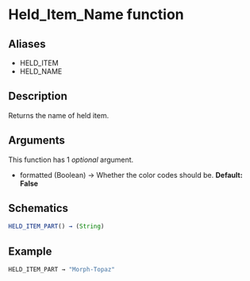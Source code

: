 # Held_Item_Name function

## Aliases

- HELD_ITEM
- HELD_NAME

## Description

Returns the name of held item.

## Arguments

This function has 1 _optional_ argument.

- formatted (Boolean) → Whether the color codes should be. **Default: False**

## Schematics

```js
HELD_ITEM_PART() → (String)
```

## Example

```js
HELD_ITEM_PART → "Morph-Topaz"
```
